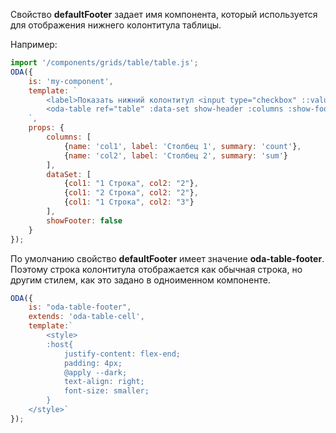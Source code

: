 Свойство **defaultFooter** задает имя компонента, который используется для отображения нижнего колонтитула таблицы.

Например:

```javascript _run_line_edit_loadoda_[my-component.js]_h=200_
import '/components/grids/table/table.js';
ODA({
    is: 'my-component',
    template: `
        <label>Показать нижний колонтитул <input type="checkbox" ::value="showFooter"></label>
        <oda-table ref="table" :data-set show-header :columns :show-footer col-lines></oda-table>
    `,
    props: {
        columns: [
            {name: 'col1', label: 'Столбец 1', summary: 'count'},
            {name: 'col2', label: 'Столбец 2', summary: 'sum'}
        ],
        dataSet: [
            {col1: "1 Строка", col2: "2"},
            {col1: "2 Строка", col2: "2"},
            {col1: "1 Строка", col2: "3"}
        ],
        showFooter: false
    }
});
```

По умолчанию свойство **defaultFooter** имеет значение **oda-table-footer**. Поэтому строка колонтитула отображается как обычная строка, но другим стилем, как это задано в одноименном компоненте.

``` javascript
ODA({
    is: "oda-table-footer",
    extends: 'oda-table-cell',
    template:`
        <style>
        :host{
            justify-content: flex-end;
            padding: 4px;
            @apply --dark;
            text-align: right;
            font-size: smaller;
        }
    </style>`
});
```
